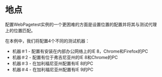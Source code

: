 # 地点
配置WebPagetest实例的一个更困难的方面是设置位置的配置并将其与测试代理上的位置匹配。

在本例中，我们将配置4个不同的测试机器：
+ 机器＃1 - 配置有安装在内部办公网络上的IE 8，Chrome和Firefox的PC
+ 机器＃2 - 配置有位于弗吉尼亚州的IE 8和Chrome的PC
+ 机器＃3 - 在加利福尼亚州配置有IE 8的PC
+ 机器＃4 - 在加利福尼亚州配置有IE 9的PC
